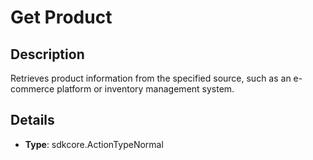 
# Get Product

## Description

Retrieves product information from the specified source, such as an e-commerce platform or inventory management system.

## Details

- **Type**: sdkcore.ActionTypeNormal
